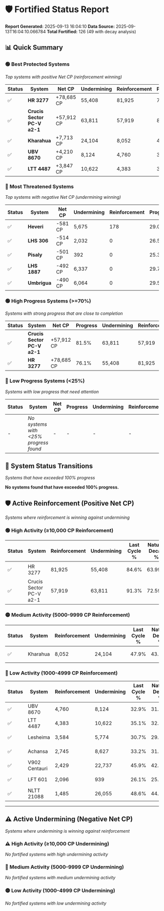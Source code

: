 # 🛡️ Fortified Status Report

**Report Generated:** 2025-09-13 16:04:10
**Data Source:** 2025-09-13T16:04:10.066784
**Total Fortified:** 126 (49 with decay analysis)

## 📊 Quick Summary

### 🟢 **Best Protected Systems**
*Top systems with positive Net CP (reinforcement winning)*

| Status | System | Net CP | Undermining | Reinforcement | Progress |
|--------|--------|--------|-------------|---------------|----------|
| ✅ | **HR 3277** | +78,685 CP | 55,408 | 81,925 | 76.1% |
| ✅ | **Crucis Sector PC-V a2-1** | +57,912 CP | 63,811 | 57,919 | 81.5% |
| ✅ | **Kharahua** | +7,713 CP | 24,104 | 8,052 | 44.2% |
| ✅ | **UBV 8670** | +4,210 CP | 8,124 | 4,760 | 31.7% |
| ✅ | **LTT 4487** | +3,847 CP | 10,622 | 4,383 | 33.5% |

### 🔴 **Most Threatened Systems**
*Top systems with negative Net CP (undermining winning)*

| Status | System | Net CP | Undermining | Reinforcement | Progress |
|--------|--------|--------|-------------|---------------|----------|
| ✅ | **Heveri** | -581 CP | 5,675 | 178 | 29.0% |
| ✅ | **LHS 306** | -514 CP | 2,032 | 0 | 26.5% |
| ✅ | **Pisaly** | -501 CP | 392 | 0 | 25.3% |
| ✅ | **LHS 1887** | -492 CP | 6,337 | 0 | 29.7% |
| ✅ | **Umbrigua** | -490 CP | 6,064 | 0 | 29.5% |

### 🟢 **High Progress Systems (>=70%)**
*Systems with strong progress that are close to completion*

| Status | System | Net CP | Progress | Undermining | Reinforcement |
|--------|--------|--------|----------|-------------|---------------|
| ✅ | **Crucis Sector PC-V a2-1** | +57,912 CP | 81.5% | 63,811 | 57,919 |
| ✅ | **HR 3277** | +78,685 CP | 76.1% | 55,408 | 81,925 |

### 🔴 **Low Progress Systems (<25%)**
*Systems with low progress that need attention*

| Status | System | Net CP | Progress | Undermining | Reinforcement |
|--------|--------|--------|----------|-------------|---------------|
| - | *No systems with <25% progress found* | - | - | - | - |
## 🔄 System Status Transitions
*Systems that have exceeded 100% progress*

**No systems found that have exceeded 100% progress.**

## 🛡️ Active Reinforcement (Positive Net CP)
*Systems where reinforcement is winning against undermining*

### 🟢 High Activity (≥10,000 CP Reinforcement)

| Status | System | Reinforcement | Undermining | Last Cycle % | Natural Decay % | Current Progress % | Current CP | Net CP | Activity |
|--------|--------|---------------|-------------|--------------|-----------------|-------------------|------------|--------|----------|
| ✅ | HR 3277 | 81,925 | 55,408 | 84.6% | 63.99% | 76.1% | 494,649 | +78,685 | 🟢 High Reinforcement |
| ✅ | Crucis Sector PC-V a2-1 | 57,919 | 63,811 | 91.3% | 72.59% | 81.5% | 529,750 | +57,912 | 🟢 High Reinforcement |

### 🟡 Medium Activity (5000-9999 CP Reinforcement)

| Status | System | Reinforcement | Undermining | Last Cycle % | Natural Decay % | Current Progress % | Current CP | Net CP | Activity |
|--------|--------|---------------|-------------|--------------|-----------------|-------------------|------------|--------|----------|
| ✅ | Kharahua | 8,052 | 24,104 | 47.9% | 43.01% | 44.2% | 287,300 | +7,713 | 🟡 Medium Reinforcement |

### 🔴 Low Activity (1000-4999 CP Reinforcement)

| Status | System | Reinforcement | Undermining | Last Cycle % | Natural Decay % | Current Progress % | Current CP | Net CP | Activity |
|--------|--------|---------------|-------------|--------------|-----------------|-------------------|------------|--------|----------|
| ✅ | UBV 8670 | 4,760 | 8,124 | 32.9% | 31.05% | 31.7% | 206,050 | +4,210 | 🔵 Low Reinforcement |
| ✅ | LTT 4487 | 4,383 | 10,622 | 35.1% | 32.91% | 33.5% | 217,750 | +3,847 | 🔵 Low Reinforcement |
| ✅ | Lesheima | 3,584 | 5,774 | 30.7% | 29.33% | 29.8% | 193,700 | +3,053 | 🔵 Low Reinforcement |
| ✅ | Achansa | 2,745 | 8,627 | 33.2% | 31.54% | 31.9% | 207,350 | +2,350 | 🔵 Low Reinforcement |
| ✅ | V902 Centauri | 2,429 | 22,737 | 45.9% | 42.07% | 42.4% | 275,600 | +2,174 | 🔵 Low Reinforcement |
| ✅ | LFT 601 | 2,096 | 939 | 26.1% | 25.76% | 26.0% | 169,000 | +1,565 | 🔵 Low Reinforcement |
| ✅ | NLTT 21088 | 1,485 | 26,055 | 48.6% | 44.43% | 44.6% | 289,900 | +1,112 | 🔵 Low Reinforcement |


---

## ⚠️ Active Undermining (Negative Net CP)
*Systems where undermining is winning against reinforcement*

### ⚠️ High Activity (≥10,000 CP Undermining)

*No fortified systems with high undermining activity*

### 🔶 Medium Activity (5000-9999 CP Undermining)

*No fortified systems with medium undermining activity*

### 🟡 Low Activity (1000-4999 CP Undermining)

*No fortified systems with low undermining activity*
